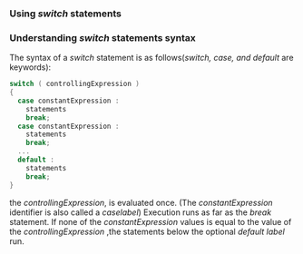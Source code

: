 ### Using _switch_ statements
### Understanding _switch_ statements syntax
The syntax of a _switch_ statement is as follows(_switch, case, and default_ are keywords):
``` C#
switch ( controllingExpression )
{
  case constantExpression :
    statements
    break;
  case constantExpression :
    statements
    break;
  ...
  default :
    statements
    break;
}
```

the _controllingExpression_, is evaluated once.
(The _constantExpression_ identifier is also called a _caselabel_) Execution runs as far as the _break_ statement. If none of the _constantExpression_ values is equal to the value of the _controllingExpression_ ,the statements below the optional _default label_ run.

